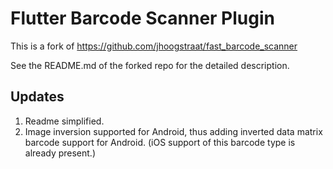 # Flutter Barcode Scanner Plugin

This is a fork of https://github.com/jhoogstraat/fast_barcode_scanner

See the README.md of the forked repo for the detailed description.

## Updates

1. Readme simplified.
2. Image inversion supported for Android,
thus adding inverted data matrix barcode support for Android.
(iOS support of this barcode type is already present.)